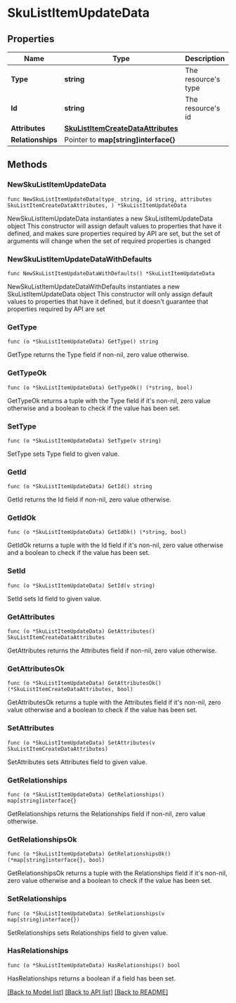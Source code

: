 # SkuListItemUpdateData

## Properties

Name | Type | Description | Notes
------------ | ------------- | ------------- | -------------
**Type** | **string** | The resource&#39;s type | 
**Id** | **string** | The resource&#39;s id | 
**Attributes** | [**SkuListItemCreateDataAttributes**](SkuListItemCreateDataAttributes.md) |  | 
**Relationships** | Pointer to **map[string]interface{}** |  | [optional] 

## Methods

### NewSkuListItemUpdateData

`func NewSkuListItemUpdateData(type_ string, id string, attributes SkuListItemCreateDataAttributes, ) *SkuListItemUpdateData`

NewSkuListItemUpdateData instantiates a new SkuListItemUpdateData object
This constructor will assign default values to properties that have it defined,
and makes sure properties required by API are set, but the set of arguments
will change when the set of required properties is changed

### NewSkuListItemUpdateDataWithDefaults

`func NewSkuListItemUpdateDataWithDefaults() *SkuListItemUpdateData`

NewSkuListItemUpdateDataWithDefaults instantiates a new SkuListItemUpdateData object
This constructor will only assign default values to properties that have it defined,
but it doesn't guarantee that properties required by API are set

### GetType

`func (o *SkuListItemUpdateData) GetType() string`

GetType returns the Type field if non-nil, zero value otherwise.

### GetTypeOk

`func (o *SkuListItemUpdateData) GetTypeOk() (*string, bool)`

GetTypeOk returns a tuple with the Type field if it's non-nil, zero value otherwise
and a boolean to check if the value has been set.

### SetType

`func (o *SkuListItemUpdateData) SetType(v string)`

SetType sets Type field to given value.


### GetId

`func (o *SkuListItemUpdateData) GetId() string`

GetId returns the Id field if non-nil, zero value otherwise.

### GetIdOk

`func (o *SkuListItemUpdateData) GetIdOk() (*string, bool)`

GetIdOk returns a tuple with the Id field if it's non-nil, zero value otherwise
and a boolean to check if the value has been set.

### SetId

`func (o *SkuListItemUpdateData) SetId(v string)`

SetId sets Id field to given value.


### GetAttributes

`func (o *SkuListItemUpdateData) GetAttributes() SkuListItemCreateDataAttributes`

GetAttributes returns the Attributes field if non-nil, zero value otherwise.

### GetAttributesOk

`func (o *SkuListItemUpdateData) GetAttributesOk() (*SkuListItemCreateDataAttributes, bool)`

GetAttributesOk returns a tuple with the Attributes field if it's non-nil, zero value otherwise
and a boolean to check if the value has been set.

### SetAttributes

`func (o *SkuListItemUpdateData) SetAttributes(v SkuListItemCreateDataAttributes)`

SetAttributes sets Attributes field to given value.


### GetRelationships

`func (o *SkuListItemUpdateData) GetRelationships() map[string]interface{}`

GetRelationships returns the Relationships field if non-nil, zero value otherwise.

### GetRelationshipsOk

`func (o *SkuListItemUpdateData) GetRelationshipsOk() (*map[string]interface{}, bool)`

GetRelationshipsOk returns a tuple with the Relationships field if it's non-nil, zero value otherwise
and a boolean to check if the value has been set.

### SetRelationships

`func (o *SkuListItemUpdateData) SetRelationships(v map[string]interface{})`

SetRelationships sets Relationships field to given value.

### HasRelationships

`func (o *SkuListItemUpdateData) HasRelationships() bool`

HasRelationships returns a boolean if a field has been set.


[[Back to Model list]](../README.md#documentation-for-models) [[Back to API list]](../README.md#documentation-for-api-endpoints) [[Back to README]](../README.md)


